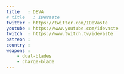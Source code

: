 ```yaml
---
title   : DEVA
# title   : IDeVaste
twitter : https://twitter.com/IDeVaste
youtube : https://www.youtube.com/idevaste
twitch  : https://www.twitch.tv/idevaste
patreon :
country :
weapons :
    - dual-blades
    - charge-blade
---
```

